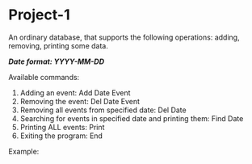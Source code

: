 # Project-1
An ordinary database, that supports the following operations: adding, removing, printing some data.

***Date format: YYYY-MM-DD***

Available commands:
1) Adding an event: Add Date Event
2) Removing the event: Del Date Event
3) Removing all events from specified date: Del Date
4) Searching for events in specified date and printing them: Find Date
5) Printing ALL events: Print
6) Exiting the program: End

Example:  



